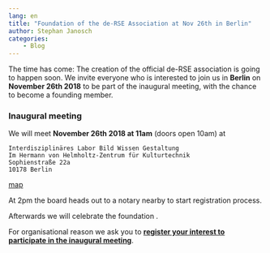 ```yaml
---
lang: en
title: "Foundation of the de-RSE Association at Nov 26th in Berlin"
author: Stephan Janosch
categories: 
    - Blog
---
```


The time has come: The creation of the official de-RSE association is going to
happen soon. We invite everyone who is interested to join us in **Berlin** on **November 26th 2018** to be part
of the inaugural meeting, with the chance to become a founding member.

### Inaugural meeting
We will meet **November 26th 2018 at 11am** (doors open 10am) at

```
Interdisziplinäres Labor Bild Wissen Gestaltung
Im Hermann von Helmholtz-Zentrum für Kulturtechnik
Sophienstraße 22a
10178 Berlin
```
[map](https://goo.gl/maps/cD8rECTZYft)

At 2pm the board heads out to a notary nearby to start registration process.

Afterwards we will celebrate the foundation . 

For organisational reason we ask you to **[register your interest to participate in the inaugural meeting](http://nuest.staff.ifgi.de/survey/index.php/452847?lang=de-informal)**.